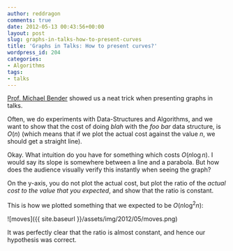 ```yaml
---
author: reddragon
comments: true
date: 2012-05-13 00:43:56+00:00
layout: post
slug: graphs-in-talks-how-to-present-curves
title: 'Graphs in Talks: How to present curves?'
wordpress_id: 204
categories:
- Algorithms
tags:
- talks
---
```


[Prof. Michael Bender](http://www.cs.sunysb.edu/~bender/) showed us a neat trick when presenting graphs in talks.

Often, we do experiments with Data-Structures and Algorithms, and we want to show that the cost of doing _blah_ with the _foo bar_ data structure, is $O(n)$ (which means that if we plot the actual cost against the value $n$, we should get a straight line).

Okay. What intuition do you have for something which costs $O(n\log{n})$. I would say its slope is somewhere between a line and a parabola. But how does the audience visually verify this instantly when seeing the graph?

On the y-axis, you do not plot the actual cost, but plot the ratio of the _actual cost to the value that you expected_, and show that the ratio is constant.

This is how we plotted something that we expected to be $O(n\log^2{n})$:

![moves]({{ site.baseurl }}/assets/img/2012/05/moves.png)

It was perfectly clear that the ratio is almost constant, and hence our hypothesis was correct.
